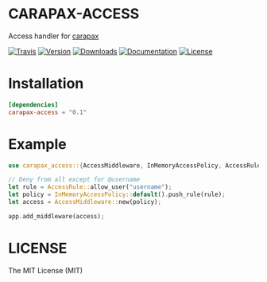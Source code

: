 # CARAPAX-ACCESS

Access handler for [carapax](https://github.com/tg-rs/carapax)

[![Travis](https://img.shields.io/travis/tg-rs/carapax-access.svg?style=flat-square)](https://travis-ci.org/tg-rs/carapax-access)
[![Version](https://img.shields.io/crates/v/carapax-access.svg?style=flat-square)](https://crates.io/crates/carapax-access)
[![Downloads](https://img.shields.io/crates/d/carapax-access.svg?style=flat-square)](https://crates.io/crates/carapax-access)
[![Documentation](https://img.shields.io/badge/docs-API-brightgreen.svg?style=flat-square)](https://docs.rs/carapax-access/)
[![License](https://img.shields.io/crates/l/carapax-access.svg?style=flat-square)](./LICENSE)

# Installation

```toml
[dependencies]
carapax-access = "0.1"
```

# Example

```rust
use carapax_access::{AccessMiddleware, InMemoryAccessPolicy, AccessRule};

// Deny from all except for @username
let rule = AccessRule::allow_user("username");
let policy = InMemoryAccessPolicy::default().push_rule(rule);
let access = AccessMiddleware::new(policy);

app.add_middleware(access);
```

# LICENSE

The MIT License (MIT)
